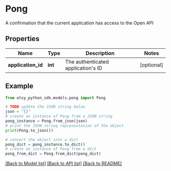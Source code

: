 # Pong

A confirmation that the current application has access to the Open API

## Properties

Name | Type | Description | Notes
------------ | ------------- | ------------- | -------------
**application_id** | **int** | The authenticated application&#39;s ID | [optional] 

## Example

```python
from etsy_python_sdk.models.pong import Pong

# TODO update the JSON string below
json = "{}"
# create an instance of Pong from a JSON string
pong_instance = Pong.from_json(json)
# print the JSON string representation of the object
print(Pong.to_json())

# convert the object into a dict
pong_dict = pong_instance.to_dict()
# create an instance of Pong from a dict
pong_from_dict = Pong.from_dict(pong_dict)
```
[[Back to Model list]](../README.md#documentation-for-models) [[Back to API list]](../README.md#documentation-for-api-endpoints) [[Back to README]](../README.md)


